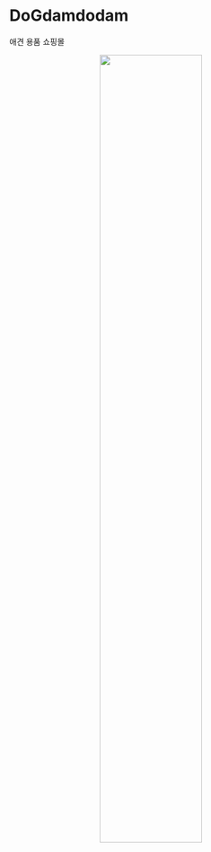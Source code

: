 # DoGdamdodam
애견 용품 쇼핑몰
<p align=center>
<img width=60% src="https://github.com/yujuhye/DoGdamdodam/assets/161537140/c28bcb1a-19fe-40e9-88a7-de936a27e0c9">
<p/>
